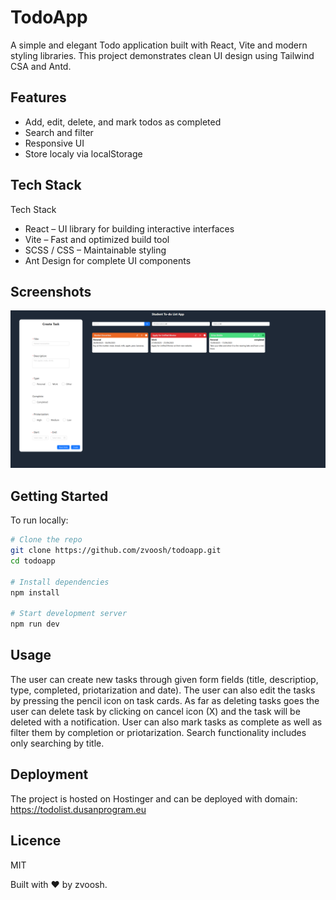 # TodoApp

A simple and elegant Todo application built with React, Vite and modern styling libraries. This project demonstrates clean UI design using Tailwind CSA and Antd.

## Features

- Add, edit, delete, and mark todos as completed
- Search and filter
- Responsive UI
- Store localy via localStorage

## Tech Stack

Tech Stack
 - React – UI library for building interactive interfaces
 - Vite – Fast and optimized build tool
 - SCSS / CSS – Maintainable styling
 - Ant Design for complete UI components

## Screenshots

<img src="images\readmeimage.png" />

## Getting Started

To run locally:

```bash
# Clone the repo
git clone https://github.com/zvoosh/todoapp.git
cd todoapp

# Install dependencies
npm install

# Start development server
npm run dev
```
## Usage

The user can create new tasks through given form fields (title, descriptiop, type, completed, priotarization and date). The user can also edit the tasks by pressing the pencil icon on task cards.
As far as deleting tasks goes the user can delete task by clicking on cancel icon (X) and the task will be deleted with a notification. User can also mark tasks as complete as well as filter them by completion or priotarization. Search functionality includes only searching by title.

## Deployment

The project is hosted on Hostinger and can be deployed with domain: https://todolist.dusanprogram.eu

## Licence

MIT

Built with ❤️ by zvoosh.
